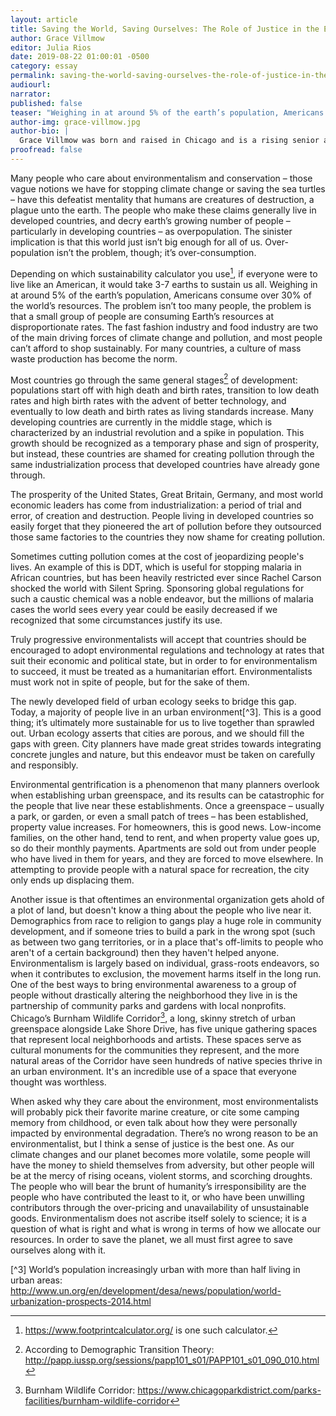 ```yaml
---
layout: article
title: Saving the World, Saving Ourselves: The Role of Justice in the Enviromentalist Movement
author: Grace Villmow
editor: Julia Rios
date: 2019-08-22 01:00:01 -0500
category: essay
permalink: saving-the-world-saving-ourselves-the-role-of-justice-in-the-environmentalist-movement
audiourl:
narrator:
published: false
teaser: "Weighing in at around 5% of the earth’s population, Americans consume over 30% of the world’s resources."
author-img: grace-villmow.jpg
author-bio: |
  Grace Villmow was born and raised in Chicago and is a rising senior at St. John's College. Her environmental background comes from her time working with conservation organizations in her home city, her passion for Chicagoland native plants, and catching toads. She is the editor-in-chief of _The Epoch Journal_, St. John's College's political journal, and enjoys writing about urban ecology.
proofread: false
---
```


Many people who care about environmentalism and conservation – those vague notions we have for stopping climate change or saving the sea turtles – have this defeatist mentality that humans are creatures of destruction, a plague unto the earth. The people who make these claims generally live in developed countries, and decry earth’s growing number of people – particularly in developing countries – as overpopulation. The sinister implication is that this world just isn’t big enough for all of us. Over-population isn’t the problem, though; it’s over-consumption.

Depending on which sustainability calculator you use[^1], if everyone were to live like an American, it would take 3-7 earths to sustain us all. Weighing in at around 5% of the earth’s population, Americans consume over 30% of the world’s resources. The problem isn’t too many people, the problem is that a small group of people are consuming Earth’s resources at disproportionate rates. The fast fashion industry and food industry are two of the main driving forces of climate change and pollution, and most people can’t afford to shop sustainably. For many countries, a culture of mass waste production has become the norm.

Most countries go through the same general stages[^2] of development: populations start off with high death and birth rates, transition to low death rates and high birth rates with the advent of better technology, and eventually to low death and birth rates as living standards increase. Many developing countries are currently in the middle stage, which is characterized by an industrial revolution and a spike in population. This growth should be recognized as a temporary phase and sign of prosperity, but instead, these countries are shamed for creating pollution through the same industrialization process that developed countries have already gone through.

The prosperity of the United States, Great Britain, Germany, and most world economic leaders has come from industrialization: a period of trial and error, of creation and destruction. People living in developed countries so easily forget that they pioneered the art of pollution before they outsourced those same factories to the countries they now shame for creating pollution.

Sometimes cutting pollution comes at the cost of jeopardizing people's lives. An example of this is DDT, which is useful for stopping malaria in African countries, but has been heavily restricted ever since Rachel Carson shocked the world with Silent Spring. Sponsoring global regulations for such a caustic chemical was a noble endeavor, but the millions of malaria cases the world sees every year could be easily decreased if we recognized that some circumstances justify its use.

Truly progressive environmentalists will accept that countries should be encouraged to adopt environmental regulations and technology at rates that suit their economic and political state, but in order to for environmentalism to succeed, it must be treated as a humanitarian effort. Environmentalists must work not in spite of people, but for the sake of them.

The newly developed field of urban ecology seeks to bridge this gap. Today, a majority of people live in an urban environment[^3]. This is a good thing; it’s ultimately more sustainable for us to live together than sprawled out. Urban ecology asserts that cities are porous, and we should fill the gaps with green. City planners have made great strides towards integrating concrete jungles and nature, but this endeavor must be taken on carefully and responsibly.

Environmental gentrification is a phenomenon that many planners overlook when establishing urban greenspace, and its results can be catastrophic for the people that live near these establishments. Once a greenspace – usually a park, or garden, or even a small patch of trees – has been established, property value increases. For homeowners, this is good news. Low-income families, on the other hand, tend to rent, and when property value goes up, so do their monthly payments. Apartments are sold out from under people who have lived in them for years, and they are forced to move elsewhere. In attempting to provide people with a natural space for recreation, the city only ends up displacing them.

Another issue is that oftentimes an environmental organization gets ahold of a plot of land, but doesn't know a thing about the people who live near it. Demographics from race to religion to gangs play a huge role in community development, and if someone tries to build a park in the wrong spot (such as between two gang territories, or in a place that's off-limits to people who aren't of a certain background) then they haven't helped anyone. Environmentalism is largely based on individual, grass-roots endeavors, so when it contributes to exclusion, the movement harms itself in the long run. One of the best ways to bring environmental awareness to a group of people without drastically altering the neighborhood they live in is the partnership of community parks and gardens with local nonprofits. Chicago’s Burnham Wildlife Corridor[^4], a long, skinny stretch of urban greenspace alongside Lake Shore Drive, has five unique gathering spaces that represent local neighborhoods and artists. These spaces serve as cultural monuments for the communities they represent, and the more natural areas of the Corridor have seen hundreds of native species thrive in an urban environment. It's an incredible use of a space that everyone thought was worthless.

When asked why they care about the environment, most environmentalists will probably pick their favorite marine creature, or cite some camping memory from childhood, or even talk about how they were personally impacted by environmental degradation. There’s no wrong reason to be an environmentalist, but I think a sense of justice is the best one. As our climate changes and our planet becomes more volatile, some people will have the money to shield themselves from adversity, but other people will be at the mercy of rising oceans, violent storms, and scorching droughts. The people who will bear the brunt of humanity’s irresponsibility are the people who have contributed the least to it, or who have been unwilling contributors through the over-pricing and unavailability of unsustainable goods. Environmentalism does not ascribe itself solely to science; it is a question of what is right and what is wrong in terms of how we allocate our resources. In order to save the planet, we all must first agree to save ourselves along with it.


[^1]:  https://www.footprintcalculator.org/ is one such calculator.

[^2]:  According to Demographic Transition Theory: http://papp.iussp.org/sessions/papp101_s01/PAPP101_s01_090_010.html

[^3] World’s population increasingly urban with more than half living in urban areas: http://www.un.org/en/development/desa/news/population/world-urbanization-prospects-2014.html

[^4]: Burnham Wildlife Corridor: https://www.chicagoparkdistrict.com/parks-facilities/burnham-wildlife-corridor
